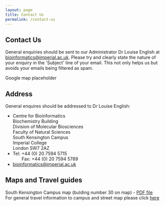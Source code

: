 ```yaml
---
layout: page
title: Contact Us
permalink: /contact-us
---
```

 <div class="contact">
    <div class="container">
      <div class="text-center">
        <div class="wow bounceInDown" data-wow-offset="0" data-wow-delay="0.3s">
          <h2>Contact Us</h2>
        </div>
        <div class="wow bounceInDown" data-wow-offset="0" data-wow-delay="0.6s">
          <p>General enquiries should be sent to our Administrator Dr Louise English at
<a href="mailto:bioinformatics@imperial.ac.uk">bioinformatics@imperial.ac.uk</a>.
Please try and clearly state the nature of your enquiry in the 'Subject' line 
of your email. This not only helps us but avoids your emails being filtered as spam.</p>
        </div>
      </div>
    </div>
  </div>

  <div class="container">
    <div class="col-md-7">
      <div class="map">
        <div id="google-map" data-latitude="51.497887" data-longitude="-0.1955096">Google map placeholder</div>
      </div>
    </div>
    <div class="contact-info">
      <div class="col-md-5">
        <h2>Address</h2>
        <p>General enquires should be addressed to Dr Louise English:</p>
        <ul>
          <li><i class="fa fa-home fa-2x"></i> Centre for Bioinformatics 
						<br>Biochemistry Building 
						<br>Division of Molecular Biosciences 
						<br>Faculty of Natural Sciences 
						<br>South Kensington Campus 
						<br>Imperial College 
						<br>London SW7	2AZ</li>
          <li><i class="fa fa-phone fa-2x"></i> 
          				Tel: +44 (0) 20	7594 5715 
          				<br>&emsp;&emsp;Fax: +44 (0) 20 7594 5789</li>
          <li><i class="fa fa-envelope fa-2x"></i> <a href="mailto:bioinformatics@imperial.ac.uk">bioinformatics@imperial.ac.uk</a></li>
        </ul>
        <h2>Maps and Travel guides</h2>
        <p>South Kensington Campus map (bulding number 30 on map) - <a href="files/SouthKensingtonCampus.pdf" target="_blank">PDF file</a><br>
For general travel information to campus and street map please click <a href="http://www3.imperial.ac.uk/campusinfo/southkensington" target="_blank">here</a></p>
      </div>
    </div>
  </div>
